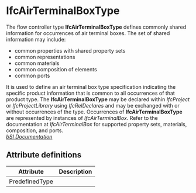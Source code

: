 IfcAirTerminalBoxType
=====================
The flow controller type **IfcAirTerminalBoxType** defines commonly shared
information for occurrences of air terminal boxes. The set of shared
information may include:  
  
* common properties with shared property sets  
* common representations  
* common materials  
* common composition of elements  
* common ports  
  
It is used to define an air terminal box type specification indicating the
specific product information that is common to all occurrences of that product
type. The **IfcAirTerminalBoxType** may be declared within _IfcProject_ or
_IfcProjectLibrary_ using _IfcRelDeclares_ and may be exchanged with or
without occurrences of the type. Occurrences of **IfcAirTerminalBoxType** are
represented by instances of _IfcAirTerminalBox_. Refer to the documentation at
_IfcAirTerminalBox_ for supported property sets, materials, composition, and
ports.  
[ _bSI
Documentation_](https://standards.buildingsmart.org/IFC/DEV/IFC4_2/FINAL/HTML/schema/ifchvacdomain/lexical/ifcairterminalboxtype.htm)


Attribute definitions
---------------------
| Attribute      | Description   |
|----------------|---------------|
| PredefinedType |               |

